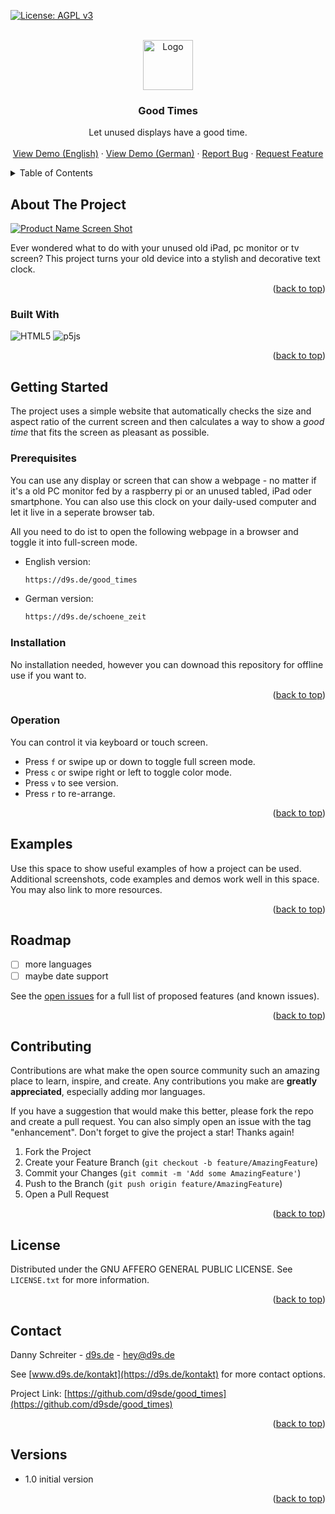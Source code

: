 <!-- Improved compatibility of back to top link: See: https://github.com/othneildrew/Best-README-Template/pull/73 -->
<a id="readme-top"></a>
<!--
*** Thanks for checking out the Best-README-Template. If you have a suggestion
*** that would make this better, please fork the repo and create a pull request
*** or simply open an issue with the tag "enhancement".
*** Don't forget to give the project a star!
*** Thanks again! Now go create something AMAZING! :D
-->



<!-- PROJECT SHIELDS -->
<!--
*** I'm using markdown "reference style" links for readability.
*** Reference links are enclosed in brackets [ ] instead of parentheses ( ).
*** See the bottom of this document for the declaration of the reference variables
*** for contributors-url, forks-url, etc. This is an optional, concise syntax you may use.
*** https://www.markdownguide.org/basic-syntax/#reference-style-links
-->

[![License: AGPL v3](https://img.shields.io/badge/License-AGPL_v3-blue.svg)](https://www.gnu.org/licenses/agpl-3.0)



<!-- PROJECT LOGO -->
<br />
<div align="center">
  <a href="https://github.com/d9sde/good_times">
    <img src="images/logo.png" alt="Logo" width="80" height="80">
  </a>

<h3 align="center">Good Times</h3>

  <p align="center">
    Let unused displays have a good time.
    <br />
    <br />
    <a href="https://d9s.de/good_times" target="_new">View Demo (English)</a>
    ·
    <a href="https://d9s.de/schoene_zeit" target="_new">View Demo (German)</a>
    ·    
    <a href="https://github.com/d9sde/good_times/issues/new?labels=bug&template=bug-report---.md">Report Bug</a>
    ·
    <a href="https://github.com/d9sde/good_times/issues/new?labels=enhancement&template=feature-request---.md">Request Feature</a>
  </p>
</div>



<!-- TABLE OF CONTENTS -->
<details>
  <summary>Table of Contents</summary>
  <ol>
    <li>
      <a href="#about-the-project">About The Project</a>
      <ul>
        <li><a href="#built-with">Built With</a></li>
      </ul>
    </li>
    <li>
      <a href="#getting-started">Getting Started</a>
      <ul>
        <li><a href="#prerequisites">Prerequisites</a></li>
        <li><a href="#installation">Installation</a></li>
      </ul>
    </li>
    <li><a href="#examples">Examples</a></li>
    <li><a href="#roadmap">Roadmap</a></li>
    <li><a href="#contributing">Contributing</a></li>
    <li><a href="#license">License</a></li>
    <li><a href="#contact">Contact</a></li>
    <li><a href="#versions">Versions</a></li>
  </ol>
</details>



<!-- ABOUT THE PROJECT -->
## About The Project

[![Product Name Screen Shot][product-screenshot]](https://example.com)

Ever wondered what to do with your unused old iPad, pc monitor or tv screen? This project turns your old device into a stylish and decorative text clock.

<p align="right">(<a href="#readme-top">back to top</a>)</p>



### Built With

![HTML5](https://img.shields.io/badge/html5-%23E34F26.svg?style=for-the-badge&logo=html5&logoColor=white)
![p5js](https://img.shields.io/badge/p5.js-ED225D?style=for-the-badge&logo=p5.js&logoColor=FFFFFF)

<p align="right">(<a href="#readme-top">back to top</a>)</p>



<!-- GETTING STARTED -->
## Getting Started

The project uses a simple website that automatically checks the size and aspect ratio of the current screen and then calculates a way to show a *good time* that fits the screen as pleasant as possible.

### Prerequisites

You can use any display or screen that can show a webpage - no matter if it's a old PC monitor fed by a raspberry pi or an unused tabled, iPad oder smartphone. You can also use this clock on your daily-used computer and let it live in a seperate browser tab.

All you need to do ist to open the following webpage in a browser and toggle it into full-screen mode.

* English version:
  ```sh
  https://d9s.de/good_times
  ```

* German version:
  ```sh
  https://d9s.de/schoene_zeit
  ```

### Installation

No installation needed, however you can downoad this repository for offline use if you want to.

<p align="right">(<a href="#readme-top">back to top</a>)</p>


### Operation

You can control it via keyboard or touch screen.

* Press `f` or swipe up or down to toggle full screen mode.
* Press `c` or swipe right or left to toggle color mode.
* Press `v` to see version.
* Press `r` to re-arrange.

<p align="right">(<a href="#readme-top">back to top</a>)</p>


<!-- USAGE EXAMPLES -->
## Examples

Use this space to show useful examples of how a project can be used. Additional screenshots, code examples and demos work well in this space. You may also link to more resources.

<p align="right">(<a href="#readme-top">back to top</a>)</p>



<!-- ROADMAP -->
## Roadmap

- [ ] more languages
- [ ] maybe date support

See the [open issues](https://github.com/d9sde/good_times/issues) for a full list of proposed features (and known issues).

<p align="right">(<a href="#readme-top">back to top</a>)</p>



<!-- CONTRIBUTING -->
## Contributing

Contributions are what make the open source community such an amazing place to learn, inspire, and create. Any contributions you make are **greatly appreciated**, especially adding mor languages.

If you have a suggestion that would make this better, please fork the repo and create a pull request. You can also simply open an issue with the tag "enhancement".
Don't forget to give the project a star! Thanks again!

1. Fork the Project
2. Create your Feature Branch (`git checkout -b feature/AmazingFeature`)
3. Commit your Changes (`git commit -m 'Add some AmazingFeature'`)
4. Push to the Branch (`git push origin feature/AmazingFeature`)
5. Open a Pull Request

<p align="right">(<a href="#readme-top">back to top</a>)</p>



<!-- LICENSE -->
## License

Distributed under the GNU AFFERO GENERAL PUBLIC LICENSE. See `LICENSE.txt` for more information.

<p align="right">(<a href="#readme-top">back to top</a>)</p>



<!-- CONTACT -->
## Contact

Danny Schreiter - [d9s.de](https://d9s.de) - hey@d9s.de

See [www.d9s.de/kontakt](https://d9s.de/kontakt) for more contact options.

Project Link: [https://github.com/d9sde/good_times](https://github.com/d9sde/good_times)

<p align="right">(<a href="#readme-top">back to top</a>)</p>


<!-- VERSIONS -->
## Versions

* 1.0 initial version

<p align="right">(<a href="#readme-top">back to top</a>)</p>



<!-- MARKDOWN LINKS & IMAGES -->
<!-- https://www.markdownguide.org/basic-syntax/#reference-style-links -->
[contributors-shield]: https://img.shields.io/github/contributors/d9sde/good_times.svg?style=for-the-badge
[contributors-url]: https://github.com/d9sde/good_times/graphs/contributors
[forks-shield]: https://img.shields.io/github/forks/d9sde/good_times.svg?style=for-the-badge
[forks-url]: https://github.com/d9sde/good_times/network/members
[stars-shield]: https://img.shields.io/github/stars/d9sde/good_times.svg?style=for-the-badge
[stars-url]: https://github.com/d9sde/good_times/stargazers
[issues-shield]: https://img.shields.io/github/issues/d9sde/good_times.svg?style=for-the-badge
[issues-url]: https://github.com/d9sde/good_times/issues
[license-shield]: https://img.shields.io/github/license/d9sde/good_times.svg?style=for-the-badge
[license-url]: https://github.com/d9sde/good_times/blob/master/LICENSE.txt
[linkedin-shield]: https://img.shields.io/badge/-LinkedIn-black.svg?style=for-the-badge&logo=linkedin&colorB=555
[linkedin-url]: https://linkedin.com/in/linkedin_username
[product-screenshot]: images/screenshot.png
[Next.js]: https://img.shields.io/badge/next.js-000000?style=for-the-badge&logo=nextdotjs&logoColor=white
[Next-url]: https://nextjs.org/
[React.js]: https://img.shields.io/badge/React-20232A?style=for-the-badge&logo=react&logoColor=61DAFB
[React-url]: https://reactjs.org/
[Vue.js]: https://img.shields.io/badge/Vue.js-35495E?style=for-the-badge&logo=vuedotjs&logoColor=4FC08D
[Vue-url]: https://vuejs.org/
[Angular.io]: https://img.shields.io/badge/Angular-DD0031?style=for-the-badge&logo=angular&logoColor=white
[Angular-url]: https://angular.io/
[Svelte.dev]: https://img.shields.io/badge/Svelte-4A4A55?style=for-the-badge&logo=svelte&logoColor=FF3E00
[Svelte-url]: https://svelte.dev/
[Laravel.com]: https://img.shields.io/badge/Laravel-FF2D20?style=for-the-badge&logo=laravel&logoColor=white
[Laravel-url]: https://laravel.com
[Bootstrap.com]: https://img.shields.io/badge/Bootstrap-563D7C?style=for-the-badge&logo=bootstrap&logoColor=white
[Bootstrap-url]: https://getbootstrap.com
[JQuery.com]: https://img.shields.io/badge/jQuery-0769AD?style=for-the-badge&logo=jquery&logoColor=white
[JQuery-url]: https://jquery.com 
